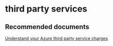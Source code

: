 <properties
	pageTitle="third party services"
	description="third party services"
	service="azure-billing"
	resource="billing"
	authors="jlian"
	displayOrder=""
	selfHelpType="generic"
	supportTopicIds="32549153"
	resourceTags=""
	productPesIds="15659"
	cloudEnvironments="public"
/>

# third party services

## **Recommended documents**

[Understand your Azure third party service charges](https://docs.microsoft.com/azure/billing-understand-your-azure-marketplace-charges)